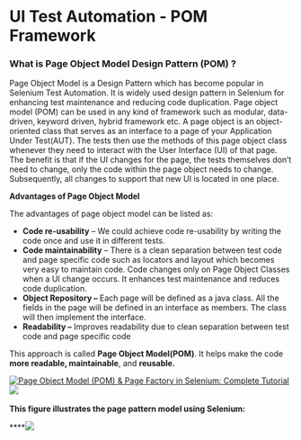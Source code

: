 # UI Test Automation - POM Framework

### What is Page Object Model Design Pattern \(POM\) ? <a id="what-is-page-object-model-design-pattern-pom"></a>

‌Page Object Model is a Design Pattern which has become popular in Selenium Test Automation. It is widely used design pattern in Selenium for enhancing test maintenance and reducing code duplication. Page object model \(POM\) can be used in any kind of framework such as modular, data-driven, keyword driven, hybrid framework etc. A page object is an object-oriented class that serves as an interface to a page of your Application Under Test\(AUT\). The tests then use the methods of this page object class whenever they need to interact with the User Interface \(UI\) of that page. The benefit is that if the UI changes for the page, the tests themselves don’t need to change, only the code within the page object needs to change. Subsequently, all changes to support that new UI is located in one place.

​‌**Advantages of Page Object Model** 

‌The advantages of page object model can be listed as:‌

* **Code re-usability** – We could achieve code re-usability by writing the code once and use it in different tests.
* **Code maintainability** – There is a clean separation between test code and page specific code such as locators and layout which becomes very easy to maintain code. Code changes only on Page Object Classes when a UI change occurs. It enhances test maintenance and reduces code duplication.
* **Object Repository –** Each page will be defined as a java class. All the fields in the page will be defined in an interface as members. The class will then implement the interface.
* **Readability –** Improves readability due to clean separation between test code and page specific code

_**​**_‌This approach is called **Page Object Model\(POM\)**. It helps make the code **more readable, maintainable**, and **reusable.**‌

​[​![Page Object Model \(POM\) &amp; Page Factory in Selenium: Complete Tutorial](https://www.guru99.com/images/AdvanceSelenium/071514_0722_PageObjectM2.png)​](https://www.guru99.com/images/AdvanceSelenium/071514_0722_PageObjectM2.png)​![](https://blobscdn.gitbook.com/v0/b/gitbook-28427.appspot.com/o/assets%2F-Lm5QiXfvtgvTV6GtS-u%2F-Lo672Y92BSR5HodxDlt%2F-Lo689DNR-S_b2S48bRZ%2Fimage.png?alt=media&token=e693f07e-448f-46fe-a755-745be7c87f3b)‌

**This figure illustrates the page pattern model using Selenium:**

\*\*\*\*![](https://raw.githubusercontent.com/pluralsight/guides/master/images/2a2a896f-44af-4954-820a-ba3efc485970.png)

